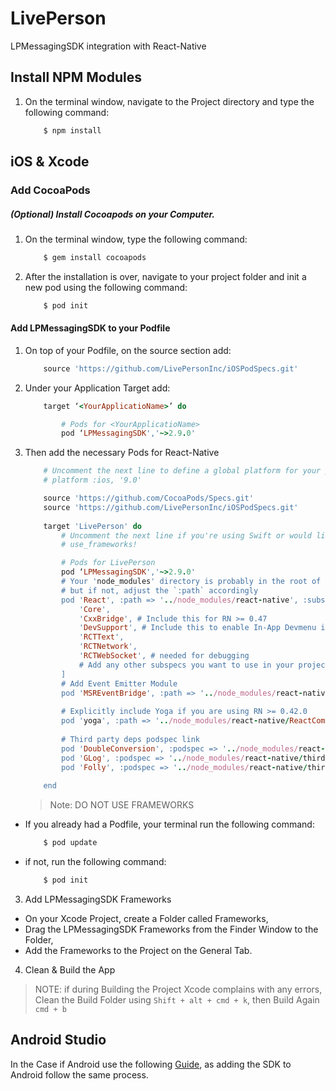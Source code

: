 # LivePerson
LPMessagingSDK integration with React-Native

## Install NPM Modules  ##

1. On the terminal window, navigate to the Project directory and type the following command:

    ```sh
        $ npm install
    ```

## iOS & Xcode ##

### Add CocoaPods ###

##### **(Optional) Install Cocoapods on your Computer.**

1. On the terminal window, type the following command:

    ```sh
        $ gem install cocoapods
    ```
    
2. After the installation is over, navigate to your project folder and init a new pod using the following command:

    ```sh
        $ pod init
    ```

#### Add LPMessagingSDK to your Podfile ####

1. On top of your Podfile, on the source section add:

    ```ruby
        source 'https://github.com/LivePersonInc/iOSPodSpecs.git'
    ```

2. Under your Application Target add:

    ```ruby
        target ‘<YourApplicatioName>’ do
    
     		# Pods for <YourApplicatioName>
      		pod ‘LPMessagingSDK','~>2.9.0'
  	```
  	
3. Then add the necessary Pods for React-Native

    ```ruby
        # Uncomment the next line to define a global platform for your project
        # platform :ios, '9.0'
    
        source 'https://github.com/CocoaPods/Specs.git'
        source 'https://github.com/LivePersonInc/iOSPodSpecs.git'
        
        target 'LivePerson' do
            # Uncomment the next line if you're using Swift or would like to use dynamic frameworks
            # use_frameworks!

            # Pods for LivePerson
            pod ‘LPMessagingSDK','~>2.9.0'
            # Your 'node_modules' directory is probably in the root of your project,
            # but if not, adjust the `:path` accordingly
            pod 'React', :path => '../node_modules/react-native', :subspecs => [
                'Core',
                'CxxBridge', # Include this for RN >= 0.47
                'DevSupport', # Include this to enable In-App Devmenu if RN >= 0.43
                'RCTText',
                'RCTNetwork',
                'RCTWebSocket', # needed for debugging
                # Add any other subspecs you want to use in your project
            ]
            # Add Event Emitter Module
            pod 'MSREventBridge', :path => '../node_modules/react-native-event-bridge/MSREventBridge.podspec'
            
            # Explicitly include Yoga if you are using RN >= 0.42.0
            pod 'yoga', :path => '../node_modules/react-native/ReactCommon/yoga'
                  
            # Third party deps podspec link
            pod 'DoubleConversion', :podspec => '../node_modules/react-native/third-party-podspecs/DoubleConversion.podspec'
            pod 'GLog', :podspec => '../node_modules/react-native/third-party-podspecs/GLog.podspec'
            pod 'Folly', :podspec => '../node_modules/react-native/third-party-podspecs/Folly.podspec'
            
        end
    ```
    
    > Note: DO NOT USE FRAMEWORKS
    
- If you already had a Podfile, your terminal run the following command:

    ```sh
        $ pod update
    ```
    
- if not, run the following command:

    ```sh
        $ pod init
    ```
    
3. Add LPMessagingSDK Frameworks
  - On your Xcode Project, create a Folder called Frameworks,
  - Drag the LPMessagingSDK Frameworks from the Finder Window to the Folder,
  - Add the Frameworks to the Project on the General Tab.

4. Clean & Build the App

> NOTE: if during Building the Project Xcode complains with any errors, Clean the Build Folder using `Shift + alt + cmd + k`, then Build Again `cmd + b`

## Android Studio ##

In the Case if Android use the following [Guide](https://developers.liveperson.com/android-implementation-guide.html), as adding the SDK to Android follow the same process.
